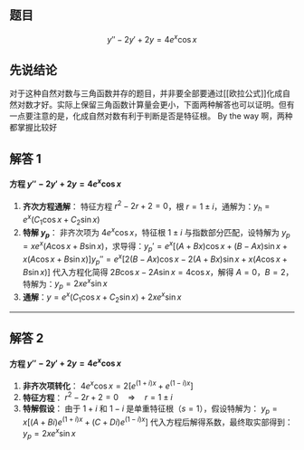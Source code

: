## 题目
$$y'' - 2y' + 2y = 4e^x\cos x$$
## 先说结论
对于这种自然对数与三角函数并存的题目，并非要全部要通过[[欧拉公式]]化成自然对数才好。实际上保留三角函数计算量会更小，下面两种解答也可以证明。但有一点要注意的是，化成自然对数有利于判断是否是特征根。
By the way 啊，两种都掌握比较好
## 解答 1
#### 方程 $y'' - 2y' + 2y = 4e^x\cos x$

1. **齐次方程通解**： 特征方程 $r^2 - 2r + 2 = 0$，根 $r = 1 \pm i$，通解为：$y_h = e^x(C_1\cos x + C_2\sin x)$
2. **特解 $y_p$**： 非齐次项为 $4e^x\cos x$，特征根 $1 \pm i$ 与指数部分匹配，设特解为 $y_p = xe^x(A\cos x + B\sin x)$，求导得：$y_p' = e^x[(A + Bx)\cos x + (B - Ax)\sin x + x(A\cos x + B\sin x)]$$y_p'' = e^x[2(B - Ax)\cos x - 2(A + Bx)\sin x + x(A\cos x + B\sin x)]$ 代入方程化简得 $2B\cos x - 2A\sin x = 4\cos x$，解得 $A = 0$，$B = 2$，特解为：$y_p = 2xe^x\sin x$
3. **通解**：$y = e^x(C_1\cos x + C_2\sin x) + 2xe^x\sin x$

---
## 解答 2
#### **方程 $y'' - 2y' + 2y = 4e^x \cos x$**

1. **非齐次项转化**： $4e^x \cos x = 2 \left[ e^{(1 + i)x} + e^{(1 - i)x} \right]$
2. **特征方程**： $r^2 - 2r + 2 = 0 \quad \Rightarrow \quad r = 1 \pm i$
3. **特解假设**： 由于 $1 + i$ 和 $1 - i$ 是单重特征根（$s = 1$），假设特解为： $y_p = x \left[ (A + Bi) e^{(1 + i)x} + (C + Di) e^{(1 - i)x} \right]$ 代入方程后解得系数，最终取实部得到： $y_p = 2x e^x \sin x$
